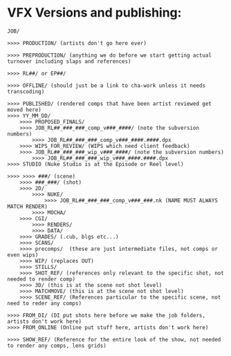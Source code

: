 # VFX Versions and publishing:


    JOB/

    >>>> PRODUCTION/ (artists don't go here ever)

    >>>> PREPRODUCTION/ (anything we do before we start getting actual turnover including slaps and references)

    >>>> RL##/ or EP##/

    >>>> OFFLINE/ (should just be a link to cha-work unless it needs transcoding)

    >>>> PUBLISHED/ (rendered comps that have been artist reviewed get moved here)
	>>>> YY_MM_DD/
	    >>>> PROPOSED_FINALS/
		>>>> JOB_RL##_###_###_comp_v###_####/ (note the subversion numbers)
			>>>> JOB_RL##_###_###_comp_v###_####.####.dpx
	    >>>> WIPS_FOR_REVIEW/ (WIPS which need client feedback)
		>>>> JOB_RL##_###_###_wip_v###_####/ (note the subversion numbers)
			>>>> JOB_RL##_###_###_wip_v###_####.####.dpx
    >>>> STUDIO (Nuke Studio is at the Episode or Reel level)

    >>>> >>>> ###/ (scene)
	    >>>> ###_###/ (shot)
		>>>> 2D/
			>>>> NUKE/
			    >>>> JOB_RL##_###_###_comp_v###_###.nk (NAME MUST ALWAYS MATCH RENDER)
			>>>> MOCHA/
		>>>> CGI/
			>>>> RENDERS/
			>>>> DATA/
		>>>> GRADES/ (.cub, blgs etc...)
		>>>> SCANS/
		>>>> precomps/  (these are just intermediate files, not comps or even wips)
		>>>> WIP/ (replaces OUT)
		>>>> STILLS/
		>>>> SHOT_REF/ (references only relevant to the specific shot, not needed to render comp)
	    >>>> 3D/ (this is at the scene not shot level)
	    >>>> MATCHMOVE/ (this is at the scene not shot level)
	    >>>> SCENE_REF/ (References particular to the specific scene, not need to reder any comps)
	    
    >>>> FROM_DI/ (DI put shots here before we make the job folders, artists don't work here)
    >>>> FROM_ONLINE (Online put stuff here, artists don't work here)

    >>>> SHOW_REF/ (Reference for the entire look of the show, not needed to render any comps, lens grids)
